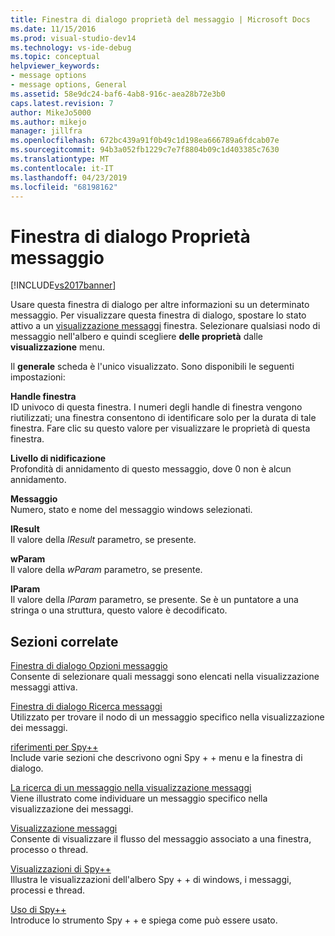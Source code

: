 ```yaml
---
title: Finestra di dialogo proprietà del messaggio | Microsoft Docs
ms.date: 11/15/2016
ms.prod: visual-studio-dev14
ms.technology: vs-ide-debug
ms.topic: conceptual
helpviewer_keywords:
- message options
- message options, General
ms.assetid: 58e9dc24-baf6-4ab8-916c-aea28b72e3b0
caps.latest.revision: 7
author: MikeJo5000
ms.author: mikejo
manager: jillfra
ms.openlocfilehash: 672bc439a91f0b49c1d198ea666789a6fdcab07e
ms.sourcegitcommit: 94b3a052fb1229c7e7f8804b09c1d403385c7630
ms.translationtype: MT
ms.contentlocale: it-IT
ms.lasthandoff: 04/23/2019
ms.locfileid: "68198162"
---
```

# <a name="message-properties-dialog-box"></a>Finestra di dialogo Proprietà messaggio
[!INCLUDE[vs2017banner](../includes/vs2017banner.md)]

Usare questa finestra di dialogo per altre informazioni su un determinato messaggio. Per visualizzare questa finestra di dialogo, spostare lo stato attivo a un [visualizzazione messaggi](../debugger/messages-view.md) finestra. Selezionare qualsiasi nodo di messaggio nell'albero e quindi scegliere **delle proprietà** dalle **visualizzazione** menu.  
  
 Il **generale** scheda è l'unico visualizzato. Sono disponibili le seguenti impostazioni:  
  
 **Handle finestra**  
 ID univoco di questa finestra. I numeri degli handle di finestra vengono riutilizzati; una finestra consentono di identificare solo per la durata di tale finestra. Fare clic su questo valore per visualizzare le proprietà di questa finestra.  
  
 **Livello di nidificazione**  
 Profondità di annidamento di questo messaggio, dove 0 non è alcun annidamento.  
  
 **Messaggio**  
 Numero, stato e nome del messaggio windows selezionati.  
  
 **lResult**  
 Il valore della *lResult* parametro, se presente.  
  
 **wParam**  
 Il valore della *wParam* parametro, se presente.  
  
 **lParam**  
 Il valore della *lParam* parametro, se presente. Se è un puntatore a una stringa o una struttura, questo valore è decodificato.  
  
## <a name="related-sections"></a>Sezioni correlate  
 [Finestra di dialogo Opzioni messaggio](../debugger/message-options-dialog-box.md)  
 Consente di selezionare quali messaggi sono elencati nella visualizzazione messaggi attiva.  
  
 [Finestra di dialogo Ricerca messaggi](../debugger/message-search-dialog-box.md)  
 Utilizzato per trovare il nodo di un messaggio specifico nella visualizzazione dei messaggi.  
  
 [riferimenti per Spy++](../debugger/spy-increment-reference.md)  
 Include varie sezioni che descrivono ogni Spy + + menu e la finestra di dialogo.  
  
 [La ricerca di un messaggio nella visualizzazione messaggi](../debugger/how-to-search-for-a-message-in-messages-view.md)  
 Viene illustrato come individuare un messaggio specifico nella visualizzazione dei messaggi.  
  
 [Visualizzazione messaggi](../debugger/messages-view.md)  
 Consente di visualizzare il flusso del messaggio associato a una finestra, processo o thread.  
  
 [Visualizzazioni di Spy++](../debugger/spy-increment-views.md)  
 Illustra le visualizzazioni dell'albero Spy + + di windows, i messaggi, processi e thread.  
  
 [Uso di Spy++](../debugger/using-spy-increment.md)  
 Introduce lo strumento Spy + + e spiega come può essere usato.
